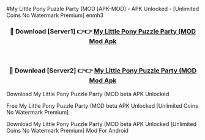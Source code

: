 #My Little Pony Puzzle Party (MOD [APK-MOD] - APK Unlocked - [Unlimited Coins No Watermark Premium] enmh3



<div align="center">

<h3>🔴 Download [Server1] 👉👉 <a href="https://momento.my/?title=My_Little_Pony_Puzzle_Party_(MOD">My Little Pony Puzzle Party (MOD Mod Apk</a></h3><br>

<h3>🔴 Download [Server2] 👉👉 <a href="https://momento.my/?title=My_Little_Pony_Puzzle_Party_(MOD">My Little Pony Puzzle Party (MOD Mod Apk</a></h3>
</div>



Download My Little Pony Puzzle Party (MOD beta APK Unlocked

Free My Little Pony Puzzle Party (MOD beta APK Unlocked [Unlimited Coins No Watermark Premium]

Download My Little Pony Puzzle Party (MOD beta APK Unlocked [Unlimited Coins No Watermark Premium] Mod For Android
